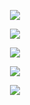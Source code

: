 <p align="center">
  <img src="https://github.com/stefantonic/iMETOS3.3-pancevo/blob/main/air_temp/test_comparison.png?raw=true" />
</p>

<p align="center">
  <img src="https://github.com/stefantonic/iMETOS3.3-pancevo/blob/main/relative_humidity/test_comparison_humidity.png" />
</p>

<p align="center">
  <img src="https://github.com/stefantonic/iMETOS3.3-pancevo/blob/main/precipitation/test_precipitation_sum.png?raw=true" />
</p>


<p align="center">
  <img src="https://github.com/stefantonic/iMETOS3.3-pancevo/blob/main/vpd/test_comparison_avg.png?raw=true" />
</p>

<p align="center">
  <img src="https://github.com/stefantonic/iMETOS3.3-pancevo/blob/main/soil_temperature/soil_temperature.png?raw=true" />
</p>
